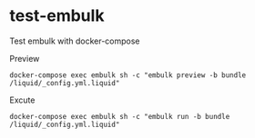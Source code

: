 # test-embulk
Test embulk with docker-compose

Preview

```
docker-compose exec embulk sh -c "embulk preview -b bundle /liquid/_config.yml.liquid"
```

Excute

```
docker-compose exec embulk sh -c "embulk run -b bundle /liquid/_config.yml.liquid"
```
